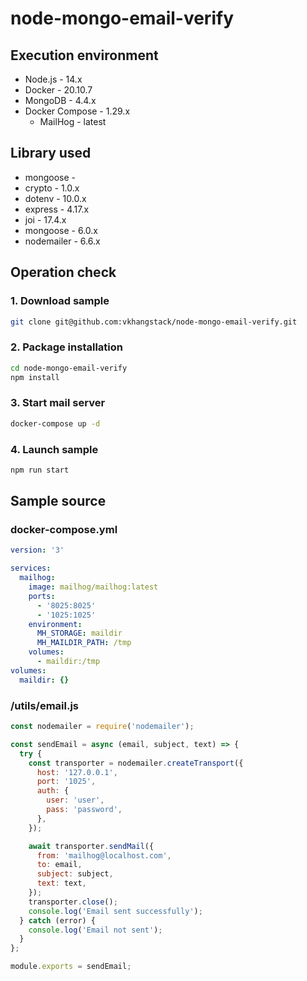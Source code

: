 # node-mongo-email-verify

## Execution environment

- Node.js - 14.x
- Docker - 20.10.7
- MongoDB - 4.4.x
- Docker Compose - 1.29.x
  - MailHog - latest

## Library used

- mongoose -
- crypto - 1.0.x
- dotenv - 10.0.x
- express - 4.17.x
- joi - 17.4.x
- mongoose - 6.0.x
- nodemailer - 6.6.x

## Operation check

### 1. Download sample

```bash
git clone git@github.com:vkhangstack/node-mongo-email-verify.git
```

### 2. Package installation

```bash
cd node-mongo-email-verify
npm install
```

### 3. Start mail server

```bash
docker-compose up -d
```

### 4. Launch sample

```bash
npm run start
```

## Sample source

### docker-compose.yml

```yml
version: '3'

services:
  mailhog:
    image: mailhog/mailhog:latest
    ports:
      - '8025:8025'
      - '1025:1025'
    environment:
      MH_STORAGE: maildir
      MH_MAILDIR_PATH: /tmp
    volumes:
      - maildir:/tmp
volumes:
  maildir: {}
```

### /utils/email.js

```js
const nodemailer = require('nodemailer');

const sendEmail = async (email, subject, text) => {
  try {
    const transporter = nodemailer.createTransport({
      host: '127.0.0.1',
      port: '1025',
      auth: {
        user: 'user',
        pass: 'password',
      },
    });

    await transporter.sendMail({
      from: 'mailhog@localhost.com',
      to: email,
      subject: subject,
      text: text,
    });
    transporter.close();
    console.log('Email sent successfully');
  } catch (error) {
    console.log('Email not sent');
  }
};

module.exports = sendEmail;
```
